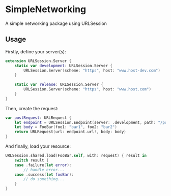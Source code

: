 # SimpleNetworking

A simple networking package using URLSession 

## Usage
Firstly, define your server(s):

```swift
extension URLSession.Server {
    static var development: URLSession.Server {
        URLSession.Server(scheme: "https", host: "www.host-dev.com")
    }
    
    static var release: URLSession.Server {
        URLSession.Server(scheme: "https", host: "www.host.com")
    }
}
```

Then, create the request:

```swift
var postRequest: URLRequest {
    let endpoint = URLSession.Endpoint(server: .development, path: "/post")
    let body = FooBar(foo1: "bar1", foo2: "bar2")
    return URLRequest(url: endpoint.url!, body: body)
}
```

And finally, load your resource:

```swift
URLSession.shared.load(FooBar.self, with: request) { result in
    switch result {
    case .failure(let error):
        // handle error...
    case .success(let fooBar):
        // do something... 
    }
}
```
